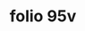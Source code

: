 ---
layout: edition
title: folio 95v
manuscript: Padua, Biblioteca del Seminario Vescovile, MS 32
sigla: P
iip: p095v.tif
milestone: 190
---